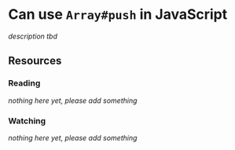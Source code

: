 # Can use `Array#push` in JavaScript
_description tbd_
## Resources
### Reading
_nothing here yet, please add something_
### Watching
_nothing here yet, please add something_
